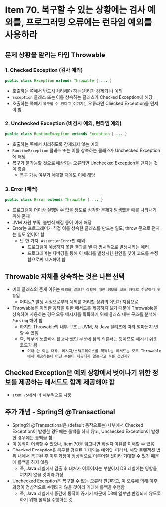 # Item 70. 복구할 수 있는 상황에는 검사 예외를, 프로그래밍 오류에는 런타임 예외를 사용하라

## 문제 상황을 알리는 타입 Throwable

### 1. Checked Exception (검사 예외)

```java
public class Exception extends Throwable { ... }
```

- 호출하는 쪽에서 반드시 처리해야 하는(처리가 강제되는) 예외
- `Exception` 클래스 또는 이를 상속하는 클래스가 Checked Exception에 해당
- 호출하는 쪽에서 `복구할 수 있다고 여겨지는` 오류라면 Checked Exception을 던져야 함

### 2. Unchecked Exception (비검사 예외, 런타임 예외)

```java
public class RuntimeException extends Exception { ... }
```

- 호출하는 쪽에서 처리하도록 강제되지 않는 예외
- `RuntimeException` 클래스 또는 이를 상속하는 클래스가 Unchecked Exception에 해당
- 복구가 불가능할 것으로 예상되는 오류라면 Unchecked Exception을 던지는 것이 좋음
    - 복구 가능 여부가 애매할 때에도 이에 해당

### 3. Error (에러)

```java
public class Error extends Throwable { ... }
```

- 프로그램이 더이상 실행될 수 없을 정도로 심각한 문제가 발생했을 때를 나타내기 위해 존재
- JVM 자원 부족, 불변식 깨짐 등이 이에 해당
- Error는 프로그래머가 직접 이를 상속한 클래스를 만드는 일도, throw 문으로 던지는 일도 없어야 함
    - 단 한 가지, `AssertionError`만 예외
        - 프로그램이 예상하지 못한 결과를 낼 때 명시적으로 발생시키는 에러
        - 프로그래머는 디버깅을 통해 이 에러를 발생시킨 원인을 찾아 코드를 수정함으로써 제거해야 함

## Throwable 자체를 상속하는 것은 나쁜 선택

- 예외 클래스의 존재 이유는 `예외를 일으킨 상황에 대한 정보를 코드 형태로 전달하기 위함`임
    - 어디로? 발생 시점으로부터 예외를 처리할 상위의 어딘가 지점으로
- Throwable은 이러한 동작을 위한 메서드를 제공하지 않기 때문에 Throwable을 상속하여 사용하는 경우 오류 메시지를 획득하기 위해 클래스 내부 구조를 분석해 `Parsing` 해야 함
    - 하지만 Throwable의 내부 구조는 JVM, 새 Java 릴리즈에 따라 얼마든지 변할 수 있음
    - 즉, 외부에 노출하지 않고자 했던 부분에 임의 의존하는 것이므로 깨지기 쉬운 코드가 됨
        - `이해 안 되는 대목. 메시지/스택트레이스를 획득하는 메서드는 모두 Throwable에서 제공하는데 어떤 부분이 제공되지 않는다고 하는 것인지?`

## Checked Exception은 예외 상황에서 벗어나기 위한 정보를 제공하는 메서드도 함께 제공해야 함

- `Item 75`에서 더 세부적으로 다룸

## 추가 개념 - Spring의 @Transactional

- Spring의 @Transactional은 (default 동작으로는) 내부에서 Checked Exception이 발생한 경우에는 롤백을 하지 않고, Unchecked Exception이 발생한 경우에는 롤백을 함
- 이 동작이 어색할 수 있으나, Item 70을 읽고나면 확실히 이유를 이해할 수 있음
- Checked Exception은 복구될 것으로 기대되는 예외임. 따라서, 해당 트랜잭션 범위 내에서 복구된 후 이후 과정이 정상적으로 이루어질 것이라 기대할 수 있기 때문에 롤백을 하지 않음
    - 즉, Java 레벨에서 검출 후 대처가 이루어지는 부분이지 DB 레벨에는 영향을 끼치지 않을 것이라 가정
- Unchecked Exception은 복구할 수 없는 오류라 판단하고, 이 오류에 의해 이후 과정이 정상적으로 수행되지 않을 것이라 기대해 롤백을 수행함
    - 즉, Java 레벨에서 중간에 동작이 끊기기 때문에 DB에 일부만 반영되지 않도록 하기 위해 롤백을 수행하는 것
